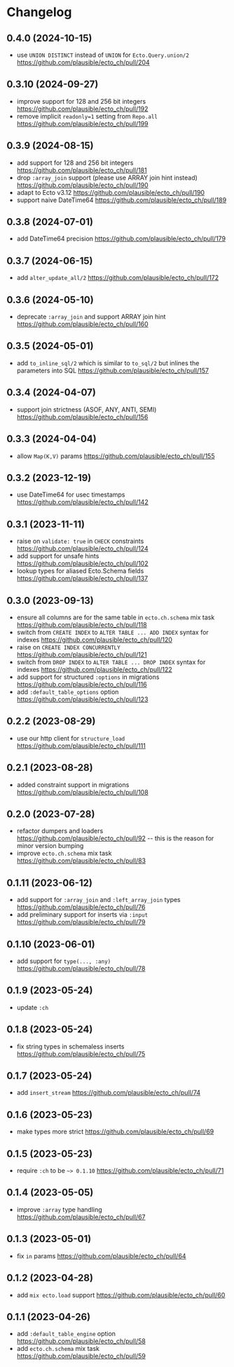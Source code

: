 # Changelog

## 0.4.0 (2024-10-15)

- use `UNION DISTINCT` instead of `UNION` for `Ecto.Query.union/2` https://github.com/plausible/ecto_ch/pull/204

## 0.3.10 (2024-09-27)

- improve support for 128 and 256 bit integers https://github.com/plausible/ecto_ch/pull/192
- remove implicit `readonly=1` setting from `Repo.all` https://github.com/plausible/ecto_ch/pull/199

## 0.3.9 (2024-08-15)

- add support for 128 and 256 bit integers https://github.com/plausible/ecto_ch/pull/181
- drop `:array_join` support (please use ARRAY join hint instead) https://github.com/plausible/ecto_ch/pull/190
- adapt to Ecto v3.12 https://github.com/plausible/ecto_ch/pull/190
- support naive DateTime64 https://github.com/plausible/ecto_ch/pull/189

## 0.3.8 (2024-07-01)

- add DateTime64 precision https://github.com/plausible/ecto_ch/pull/179

## 0.3.7 (2024-06-15)

- add `alter_update_all/2` https://github.com/plausible/ecto_ch/pull/172

## 0.3.6 (2024-05-10)

- deprecate `:array_join` and support ARRAY join hint https://github.com/plausible/ecto_ch/pull/160

## 0.3.5 (2024-05-01)

- add `to_inline_sql/2` which is similar to `to_sql/2` but inlines the parameters into SQL https://github.com/plausible/ecto_ch/pull/157

## 0.3.4 (2024-04-07)

- support join strictness (ASOF, ANY, ANTI, SEMI) https://github.com/plausible/ecto_ch/pull/156

## 0.3.3 (2024-04-04)

- allow `Map(K,V)` params https://github.com/plausible/ecto_ch/pull/155

## 0.3.2 (2023-12-19)

- use DateTime64 for usec timestamps https://github.com/plausible/ecto_ch/pull/142

## 0.3.1 (2023-11-11)

- raise on `validate: true` in `CHECK` constraints https://github.com/plausible/ecto_ch/pull/124
- add support for unsafe hints https://github.com/plausible/ecto_ch/pull/102
- lookup types for aliased Ecto.Schema fields https://github.com/plausible/ecto_ch/pull/137

## 0.3.0 (2023-09-13)

- ensure all columns are for the same table in `ecto.ch.schema` mix task https://github.com/plausible/ecto_ch/pull/118
- switch from `CREATE INDEX` to `ALTER TABLE ... ADD INDEX` syntax for indexes https://github.com/plausible/ecto_ch/pull/120
- raise on `CREATE INDEX CONCURRENTLY` https://github.com/plausible/ecto_ch/pull/121
- switch from `DROP INDEX` to `ALTER TABLE ... DROP INDEX` syntax for indexes https://github.com/plausible/ecto_ch/pull/122
- add support for structured `:options` in migrations https://github.com/plausible/ecto_ch/pull/116
- add `:default_table_options` option https://github.com/plausible/ecto_ch/pull/123

## 0.2.2 (2023-08-29)

- use our http client for `structure_load` https://github.com/plausible/ecto_ch/pull/111

## 0.2.1 (2023-08-28)

- added constraint support in migrations https://github.com/plausible/ecto_ch/pull/108

## 0.2.0 (2023-07-28)

- refactor dumpers and loaders https://github.com/plausible/ecto_ch/pull/92 -- this is the reason for minor version bumping
- improve `ecto.ch.schema` mix task https://github.com/plausible/ecto_ch/pull/83

## 0.1.11 (2023-06-12)

- add support for `:array_join` and `:left_array_join` types https://github.com/plausible/ecto_ch/pull/76
- add preliminary support for inserts via `:input` https://github.com/plausible/ecto_ch/pull/79

## 0.1.10 (2023-06-01)

- add support for `type(..., :any)` https://github.com/plausible/ecto_ch/pull/78

## 0.1.9 (2023-05-24)

- update `:ch`

## 0.1.8 (2023-05-24)

- fix string types in schemaless inserts https://github.com/plausible/ecto_ch/pull/75

## 0.1.7 (2023-05-24)

- add `insert_stream` https://github.com/plausible/ecto_ch/pull/74

## 0.1.6 (2023-05-23)

- make types more strict https://github.com/plausible/ecto_ch/pull/69

## 0.1.5 (2023-05-23)

- require `:ch` to be `~> 0.1.10` https://github.com/plausible/ecto_ch/pull/71

## 0.1.4 (2023-05-05)

- improve `:array` type handling https://github.com/plausible/ecto_ch/pull/67

## 0.1.3 (2023-05-01)

- fix `in` params https://github.com/plausible/ecto_ch/pull/64

## 0.1.2 (2023-04-28)

- add `mix ecto.load` support https://github.com/plausible/ecto_ch/pull/60

## 0.1.1 (2023-04-26)

- add `:default_table_engine` option https://github.com/plausible/ecto_ch/pull/58
- add `ecto.ch.schema` mix task https://github.com/plausible/ecto_ch/pull/59
